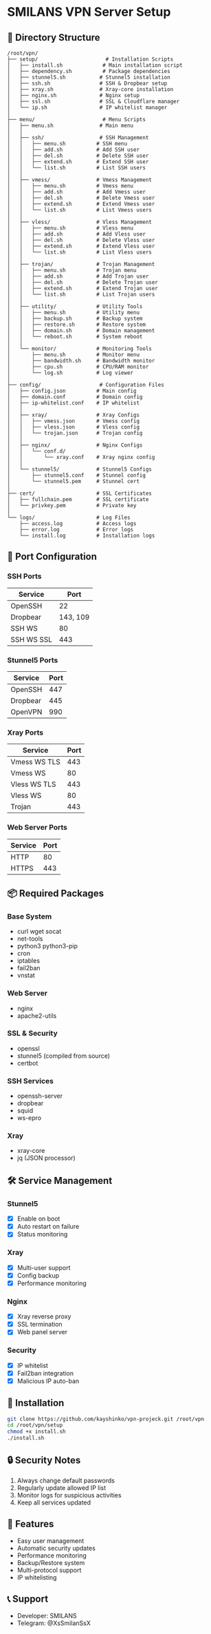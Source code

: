# SMILANS VPN Server Setup

## 📁 Directory Structure

```
/root/vpn/
├── setup/                      # Installation Scripts
│   ├── install.sh             # Main installation script
│   ├── dependency.sh          # Package dependencies
│   ├── stunnel5.sh           # Stunnel5 installation
│   ├── ssh.sh                # SSH & Dropbear setup
│   ├── xray.sh               # Xray-core installation
│   ├── nginx.sh              # Nginx setup
│   ├── ssl.sh                # SSL & Cloudflare manager
│   └── ip.sh                 # IP whitelist manager
│
├── menu/                      # Menu Scripts
│   ├── menu.sh               # Main menu
│   │
│   ├── ssh/                  # SSH Management
│   │   ├── menu.sh          # SSH menu
│   │   ├── add.sh           # Add SSH user
│   │   ├── del.sh           # Delete SSH user
│   │   ├── extend.sh        # Extend SSH user
│   │   └── list.sh          # List SSH users
│   │
│   ├── vmess/               # Vmess Management
│   │   ├── menu.sh          # Vmess menu
│   │   ├── add.sh           # Add Vmess user
│   │   ├── del.sh           # Delete Vmess user
│   │   ├── extend.sh        # Extend Vmess user
│   │   └── list.sh          # List Vmess users
│   │
│   ├── vless/               # Vless Management
│   │   ├── menu.sh          # Vless menu
│   │   ├── add.sh           # Add Vless user
│   │   ├── del.sh           # Delete Vless user
│   │   ├── extend.sh        # Extend Vless user
│   │   └── list.sh          # List Vless users
│   │
│   ├── trojan/              # Trojan Management
│   │   ├── menu.sh          # Trojan menu
│   │   ├── add.sh           # Add Trojan user
│   │   ├── del.sh           # Delete Trojan user
│   │   ├── extend.sh        # Extend Trojan user
│   │   └── list.sh          # List Trojan users
│   │
│   ├── utility/             # Utility Tools
│   │   ├── menu.sh          # Utility menu
│   │   ├── backup.sh        # Backup system
│   │   ├── restore.sh       # Restore system
│   │   ├── domain.sh        # Domain management
│   │   └── reboot.sh        # System reboot
│   │
│   └── monitor/             # Monitoring Tools
│       ├── menu.sh          # Monitor menu
│       ├── bandwidth.sh     # Bandwidth monitor
│       ├── cpu.sh           # CPU/RAM monitor
│       └── log.sh           # Log viewer
│
├── config/                   # Configuration Files
│   ├── config.json          # Main config
│   ├── domain.conf          # Domain config
│   ├── ip-whitelist.conf    # IP whitelist
│   │
│   ├── xray/                # Xray Configs
│   │   ├── vmess.json       # Vmess config
│   │   ├── vless.json       # Vless config
│   │   └── trojan.json      # Trojan config
│   │
│   ├── nginx/               # Nginx Configs
│   │   └── conf.d/
│   │       └── xray.conf    # Xray nginx config
│   │
│   └── stunnel5/            # Stunnel5 Configs
│       ├── stunnel5.conf    # Stunnel config
│       └── stunnel5.pem     # Stunnel cert
│
├── cert/                    # SSL Certificates
│   ├── fullchain.pem        # SSL certificate
│   └── privkey.pem          # Private key
│
└── logs/                    # Log Files
    ├── access.log           # Access logs
    ├── error.log            # Error logs
    └── install.log          # Installation logs
```

## 🔌 Port Configuration

### SSH Ports

| Service    | Port     |
| ---------- | -------- |
| OpenSSH    | 22       |
| Dropbear   | 143, 109 |
| SSH WS     | 80       |
| SSH WS SSL | 443      |

### Stunnel5 Ports

| Service  | Port |
| -------- | ---- |
| OpenSSH  | 447  |
| Dropbear | 445  |
| OpenVPN  | 990  |

### Xray Ports

| Service      | Port |
| ------------ | ---- |
| Vmess WS TLS | 443  |
| Vmess WS     | 80   |
| Vless WS TLS | 443  |
| Vless WS     | 80   |
| Trojan       | 443  |

### Web Server Ports

| Service | Port |
| ------- | ---- |
| HTTP    | 80   |
| HTTPS   | 443  |

## 📦 Required Packages

### Base System

- curl wget socat
- net-tools
- python3 python3-pip
- cron
- iptables
- fail2ban
- vnstat

### Web Server

- nginx
- apache2-utils

### SSL & Security

- openssl
- stunnel5 (compiled from source)
- certbot

### SSH Services

- openssh-server
- dropbear
- squid
- ws-epro

### Xray

- xray-core
- jq (JSON processor)

## 🛠 Service Management

### Stunnel5

- [x] Enable on boot
- [x] Auto restart on failure
- [x] Status monitoring

### Xray

- [x] Multi-user support
- [x] Config backup
- [x] Performance monitoring

### Nginx

- [x] Xray reverse proxy
- [x] SSL termination
- [x] Web panel server

### Security

- [x] IP whitelist
- [x] Fail2ban integration
- [x] Malicious IP auto-ban

## 📝 Installation

```bash
git clone https://github.com/kayshinko/vpn-projeck.git /root/vpn
cd /root/vpn/setup
chmod +x install.sh
./install.sh
```

## 🔒 Security Notes

1. Always change default passwords
2. Regularly update allowed IP list
3. Monitor logs for suspicious activities
4. Keep all services updated

## 🌟 Features

- Easy user management
- Automatic security updates
- Performance monitoring
- Backup/Restore system
- Multi-protocol support
- IP whitelisting

## 📞 Support

- Developer: SMILANS
- Telegram: @XsSmilanSsX
